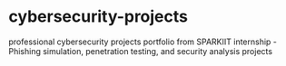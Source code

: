 # cybersecurity-projects
professional cybersecurity projects portfolio from SPARKIIT internship - Phishing simulation, penetration testing, and security analysis projects
